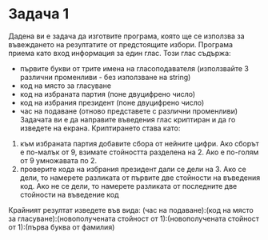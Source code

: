 # Задача 1

Дадена ви е задача да изготвите програма, която ще се използва за въвеждането на резултатите от предстоящите избори. Програма приема като вход информация за един глас. Този глас съдържа:
- първите букви от трите имена на гласоподавателя (използвайте 3 различни променливи - без използване на string)
- код на място за гласуване
- код на избраната партия (поне двуцифрено число)
- код на избрания президент (поне двуцифрено число)
- час на подаване (отново представете с различни променливи)
Задачата ви е да направите въведения глас криптиран и да го изведете на екрана. 
Криптирането става като:
1. към избраната партия добавите сбора от нейните цифри. Ако сборът е по-малък от 9, взимате стойността разделена на 2. Ако е по-голям от 9 умножавата по 2.
2. проверите кода на избрания президент дали се дели на 3. Ако се дели, то намерете разликата от първите две стойности на въведения код. Ако не се дели, то намерете разликата от последните две стойности на въведение код

Крайният резултат изведете във вида:
(час на подаване):(код на място за гласуване):(новополучената стойност от 1):(новополучената стойност от 1):(първа буква от фамилия)
